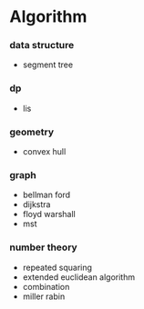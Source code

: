 # Algorithm
### data structure
- segment tree

### dp
- lis

### geometry
- convex hull

### graph
- bellman ford
- dijkstra
- floyd warshall
- mst

### number theory
- repeated squaring
- extended euclidean algorithm
- combination
- miller rabin